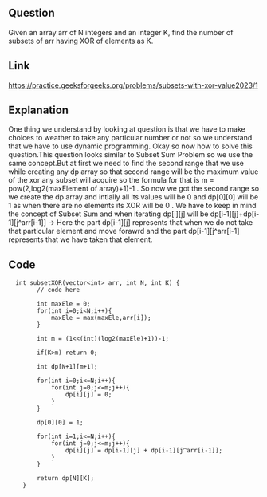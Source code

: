 ## Question
Given an array arr of N integers and an integer K, find the number of subsets of arr having XOR of elements as K.
## Link
https://practice.geeksforgeeks.org/problems/subsets-with-xor-value2023/1
## Explanation
One thing we understand by looking at question is that we have to make choices to weather to take any particular number or not so we understand that we have to use dynamic programming. Okay so now how to solve this question.This question looks similar to Subset Sum Problem so we use the same concept.But at first we need to find the second range that we use while creating any dp array so that second range will be the maximum value of the xor any subset will acquire so the formula for that is 
m = pow(2,log2(maxElement of array)+1)-1 . So now we got the second range so we create the dp array and intially all its values will be 0 and dp[0][0] will be 1 as when there are no elements its XOR will be 0 . We have to keep in mind the concept of Subset Sum and when iterating dp[i][j] will be dp[i-1][j]+dp[i-1][j^arr[i-1]] -> Here the part dp[i-1][j] represents that when we do not take that particular element and move forawrd and the part dp[i-1][j^arr[i-1] represents that we have taken that element.
## Code
```
  int subsetXOR(vector<int> arr, int N, int K) {
        // code here
        
        int maxEle = 0;
        for(int i=0;i<N;i++){
            maxEle = max(maxEle,arr[i]);
        }
        
        int m = (1<<(int)(log2(maxEle)+1))-1;
        
        if(K>m) return 0;
        
        int dp[N+1][m+1];
        
        for(int i=0;i<=N;i++){
            for(int j=0;j<=m;j++){
                dp[i][j] = 0;
            }
        }
        
        dp[0][0] = 1;
        
        for(int i=1;i<=N;i++){
            for(int j=0;j<=m;j++){
                dp[i][j] = dp[i-1][j] + dp[i-1][j^arr[i-1]];
            }
        }
        
        return dp[N][K];
    }
```
